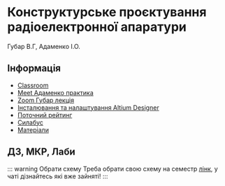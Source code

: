 # Конструктурське проєктування радіоелектронної апаратури
Губар В.Г, Адаменко І.О.

## Інформація
* [Classroom](https://classroom.google.com/c/NTg4MzM4ODM3OTM3)
* [Meet Адаменко практика](https://meet.google.com/fxq-eeqs-xob)
* [Zoom Губар лекція](https://us02web.zoom.us/j/5551893007?pwd=RkpjT2tndUpnU25ldXRTZUNjaHlUdz09)
* [Інсталювання та налаштування Altium Designer](https://classroom.google.com/c/NTg4MzM4ODM3OTM3/a/NTg4MzQwOTU2ODQ2/details)
* [Поточний рейтинг](https://1drv.ms/x/s!AnsBG48pXHjRg9ZFti_4LSfnKV4DFA)
* [Силабус](https://1drv.ms/b/s!AnsBG48pXHjRg9J6xLYm2EoNryFpdw?e=M6RTm0)
* [Матеріали](https://1drv.ms/u/s!AnsBG48pXHjRnjkTnYtSqo_QRSug?e=YLWZeW)

## ДЗ, МКР, Лаби
::: warning Обрати схему
Треба обрати свою схему на семестр [лінк](https://classroom.google.com/c/NTg4MzM4ODM3OTM3/a/NTg4MzQwOTU2ODU2/details), у чаті дізнайтесь які вже зайняті!
:::
